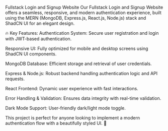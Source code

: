 Fullstack Login and Signup Website
Our Fullstack Login and Signup Website offers a seamless, responsive, and modern authentication experience, built using the MERN (MongoDB, Express.js, React.js, Node.js) stack and ShadCN UI for an elegant design.

🔥 Key Features:
Authentication System: Secure user registration and login with JWT-based authentication.

Responsive UI: Fully optimized for mobile and desktop screens using ShadCN UI components.

MongoDB Database: Efficient storage and retrieval of user credentials.

Express & Node.js: Robust backend handling authentication logic and API requests.

React Frontend: Dynamic user experience with fast interactions.

Error Handling & Validation: Ensures data integrity with real-time validation.

Dark Mode Support: User-friendly dark/light mode toggle.

This project is perfect for anyone looking to implement a modern authentication flow with a beautifully styled UI. 🚀
